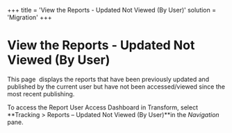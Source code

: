+++
title = 'View the Reports - Updated Not Viewed (By User)'
solution = 'Migration'
+++

# View the Reports - Updated Not Viewed (By User)

This page  displays the reports that have been previously updated and
published by the current user but have not been accessed/viewed since
the most recent publishing.

To access the Report User Access Dashboard in Transform, select
**Tracking \> Reports – Updated Not Viewed (By User)**in the
*Navigation* pane.
